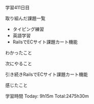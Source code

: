 学習411日目

取り組んだ課題一覧

- タイピング練習
- 英語学習
- RailsでECサイト課題カート機能

わかったこと

次にやること

引き続きRailsでECサイト課題カート機能

感じたこと

学習時間 Today: 9h15m Total:2475h30m